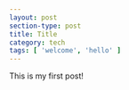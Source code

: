 ```yaml
---
layout: post
section-type: post
title: Title
category: tech
tags: [ 'welcome', 'hello' ]
---
```


This is my first post!
